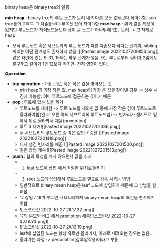 binary heap은 binary tree의 일종

__min heap__ : binary tree의 루트 노드가 트리 내의 다른 모든 값들보다 작아야함. sub-tree들의 루트도 그 자손들보다 무조건 값이 작아야함
__max heap__ : 위와 같은 특성이 있지만 루트노드가 자식노드들보다 값이 큼
노드가 하나밖에 없는 트리 -> 그 자체로 heap

- 오직 루트노드 혹은 서브트리의 루트 노드가 다른 자손보다 작다는 관계지, sibling끼리는 어떤 관계성도 존재하지 않음
![[Pasted image 20221027200853.png]]
같은 라인에 있는 9, 31, 15와는 아무 관계가 없음.
9는 루트로부터 길이가 2임에도 불구하고 길이가 1인 12보다 작지만, 전혀 영향이 없다.

__Operation__
- **top operation** : 가장 큰값, 혹은 작은 값을 찾아오는 것
	- min heap의 가장 작은 값, max heap의 가장 큰 값을 찾아낸 경우 -> 상수 시간에 가능함. 이미 루트노드에 접근하는 것이기 때문
- **pop** : 루트에 있는 값을 제거
	- 루트노드를 제거함 -> 루트 노드를 제외한 값 중에 가장 작은 값이 루트노드로 올라와야함(왼 or 오른 쪽의 서브트리의 루트노드임) -> 빈자리가 생기므로 밑에서 위로 올라와서 채움(promotion)
	- 루트 3 제거![[Pasted image 20221027201336.png]]
	- 두 서브트리의 루트노드 중 작은 값인 7 승진![[Pasted image 20221027201418.png]]
	- 다시 생긴 빈자리를 매꿈 ![[Pasted image 20221027201500.png]]
	- 같은 방법 계속 ![[Pasted image 20221027201513.png]]
- **push** : 힙의 특성을 깨지 않으면서 값을 추가
	- 1. leaf 노드에 삽입 해서 적절한 위치로 올리기
	- 2. root 노드에 삽입해서 루트노드를 밑으로 강등 시키는 방법
	- 일반적으로 binary mean heap은 leaf 노드에 삽입하기 때문에 그 방법을 살펴봄
	- 17 삽입 / 19가 루트인 서브트리까지 binary mean heap의 조건을 만족하지 못함
	- ![[스크린샷 2022-10-27 20.17.32.png]]
	- 17의 부모와 비교 해서 promotion 해줌![[스크린샷 2022-10-27 20.18.33.png]]
	- ![[스크린샷 2022-10-27 20.19.19.png]]
	- leaf에 삽입된 노드는 항상 위로만 올라가지, 아래로 내려오는 경우는 없음.
	- 올라가는 과정 -> percolation(삼투압작용)이라고 부름